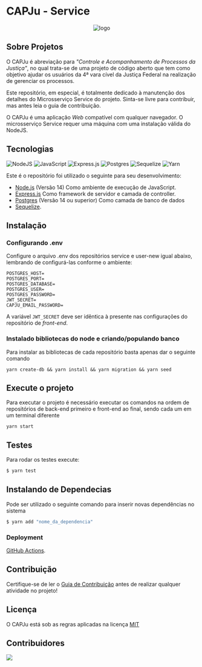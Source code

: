 # CAPJu - Service

<div align="center">
  <img src="https://i.imgur.com/0KsqIUe.png" alt="logo">
</div>

## Sobre Projetos

O CAPJu é abreviação para _"Controle e Acompanhamento de Processos da Justiça"_, no qual trata-se de uma projeto de código aberto que tem como objetivo ajudar os usuários da 4ª vara cível da Justiça Federal na realização de gerenciar os processos.

Este repositório, em especial, é totalmente dedicado à manutenção dos detalhes do Microsserviço Service do projeto. Sinta-se livre para contribuir, mas antes leia o guia de contribuição.

O CAPJu é uma aplicação _Web_ compatível com qualquer navegador. O microsserviço Service requer uma máquina com uma instalação válida do NodeJS.

## Tecnologias

![NodeJS](https://img.shields.io/badge/node.js-6DA55F?style=for-the-badge&logo=node.js&logoColor=white)
![JavaScript](https://img.shields.io/badge/javascript-%23323330.svg?style=for-the-badge&logo=javascript&logoColor=%23F7DF1E)
![Express.js](https://img.shields.io/badge/express.js-%23404d59.svg?style=for-the-badge&logo=express&logoColor=%2361DAFB)
![Postgres](https://img.shields.io/badge/postgres-%23316192.svg?style=for-the-badge&logo=postgresql&logoColor=white)
![Sequelize](https://img.shields.io/badge/Sequelize-52B0E7?style=for-the-badge&logo=Sequelize&logoColor=white)
![Yarn](https://img.shields.io/badge/yarn-%232C8EBB.svg?style=for-the-badge&logo=yarn&logoColor=white)
<!-- ![React](https://img.shields.io/badge/react-%2320232a.svg?style=for-the-badge&logo=react&logoColor=%2361DAFB) -->

Este é o repositório foi utilizado o seguinte para seu desenvolvimento:

- [Node.js](https://nodejs.org/en/) (Versão 14) Como ambiente de execução de JavaScript.
- [Express.js](https://expressjs.com/) Como framework de servidor e camada de controller.
- [Postgres](https://www.postgresql.org/) (Versão 14 ou superior) Como camada de banco de dados
- [Sequelize](https://sequelize.org/).

## Instalação
### Configurando .env

Configure o arquivo .env dos repositórios service e user-new igual abaixo, lembrando de configurá-las conforme o ambiente:

```
POSTGRES_HOST=
POSTGRES_PORT=
POSTGRES_DATABASE=
POSTGRES_USER=
POSTGRES_PASSWORD=
JWT_SECRET=
CAPJU_EMAIL_PASSWORD=
```

A variável `JWT_SECRET` deve ser idêntica à presente nas configurações do repositório de *front-end*.

### Instalado bibliotecas do node e criando/populando banco

Para instalar as bibliotecas de cada repositório basta apenas dar o seguinte comando

```
yarn create-db && yarn install && yarn migration && yarn seed
```
## Execute o projeto

Para executar o projeto é necessário executar os comandos na ordem de repositórios de back-end primeiro e front-end ao final, sendo cada um em um terminal diferente

```
yarn start
```
## Testes

Para rodar os testes execute:

```bash
$ yarn test
```

## Instalando de Dependecias

Pode ser utilizado o seguinte comando para inserir novas dependências no sistema

```bash
$ yarn add "nome_da_dependencia"
```

### Deployment

[GitHub Actions](https://github.com/fga-eps-mds/2023-1-CAPJu-Service/actions).

## Contribuição

Certifique-se de ler o [Guia de Contribuição](https://github.com/fga-eps-mds/2023-1-CAPJu-Doc/blob/main/.github/CONTRIBUTING.md) antes de realizar qualquer atividade no projeto!

## Licença

O CAPJu está sob as regras aplicadas na licença [MIT](https://github.com/fga-eps-mds/2023-1-CAPJu-Doc/blob/main/LICENSE)

## Contribuidores

<a href="https://github.com/fga-eps-mds/2023-1-CAPJu-Service/graphs/contributors">
  <img src="https://contrib.rocks/image?repo=fga-eps-mds/2023-1-CAPJu-Service" />
</a>
